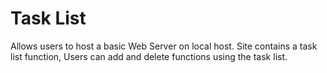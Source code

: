 # Task List
Allows users to host a basic Web Server on local host. Site contains a task list function, Users can add and delete functions using the task list.
